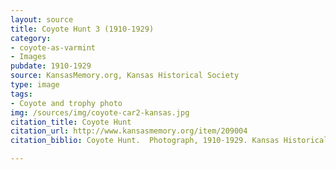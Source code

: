 ```yaml
---
layout: source
title: Coyote Hunt 3 (1910-1929)
category: 
- coyote-as-varmint
- Images
pubdate: 1910-1929
source: KansasMemory.org, Kansas Historical Society 
type: image
tags: 
- Coyote and trophy photo
img: /sources/img/coyote-car2-kansas.jpg
citation_title: Coyote Hunt
citation_url: http://www.kansasmemory.org/item/209004
citation_biblio: Coyote Hunt.  Photograph, 1910-1929. Kansas Historical Society.  http://www.kansasmemory.org/item/209004.

---
```

